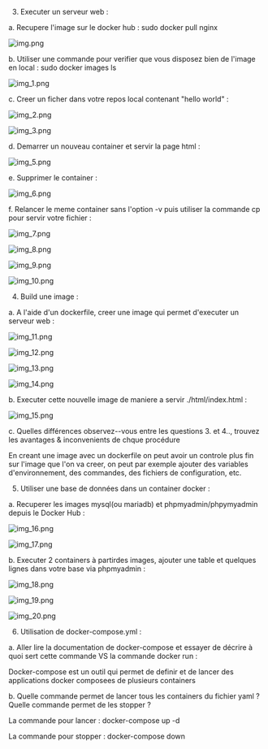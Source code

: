 3. Executer un serveur web :

a. Recupere l'image sur le docker hub :
sudo docker pull nginx


![img.png](assets/img.png)

b. Utiliser une commande pour verifier que vous disposez bien de l'image en local :
sudo docker images ls


![img_1.png](assets/img_1.png)

c. Creer un ficher dans votre repos local contenant "hello world" : 


![img_2.png](assets/img_2.png)


![img_3.png](assets/img_3.png)

d. Demarrer un nouveau container et servir la page html :


![img_5.png](assets/img_5.png)

e. Supprimer le container : 


![img_6.png](assets/img_6.png)

f. Relancer le meme container sans l'option -v puis utiliser la commande cp pour servir votre fichier :


![img_7.png](assets/img_7.png)


![img_8.png](assets/img_8.png)


![img_9.png](assets/img_9.png)


![img_10.png](assets/img_10.png)


4. Build une image :

a. A l'aide d'un dockerfile, creer une image qui permet d'executer un serveur web :


![img_11.png](assets/img_11.png)


![img_12.png](assets/img_12.png)


![img_13.png](assets/img_13.png)


![img_14.png](assets/img_14.png)


b. Executer cette nouvelle image de maniere a servir ./html/index.html :


![img_15.png](assets/img_15.png)



c. Quelles différences observez--vous entre les questions 3. et 4.., trouvez les avantages & inconvenients de chque procédure


En creant une image avec un dockerfile on peut avoir un controle plus fin sur l'image que l'on va creer, on peut par exemple ajouter des variables d'environnement, des commandes, des fichiers de configuration, etc.


5. Utiliser une base de données dans un container docker :


a. Recuperer les images mysql(ou mariadb) et phpmyadmin/phpymyadmin depuis le Docker Hub :


![img_16.png](assets/img_16.png)


![img_17.png](assets/img_17.png)

b. Executer 2 containers à partirdes images, ajouter une table et quelques lignes dans votre base via phpmyadmin :


![img_18.png](assets/img_18.png)


![img_19.png](assets/img_19.png)


![img_20.png](assets/img_20.png)


6. Utilisation de docker-compose.yml :


a. Aller lire la documentation de docker-compose et essayer de décrire à quoi sert cette commande VS la commande docker run :


Docker-compose est un outil qui permet de definir et de lancer des applications docker composees de plusieurs containers


b. Quelle commande permet de lancer tous les containers du fichier yaml ? Quelle commande permet de les stopper ?


La commande pour lancer : docker-compose up -d


La commande pour stopper : docker-compose down


